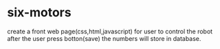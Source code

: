 # six-motors
create a front web page(css,html,javascript)
for user to control the robot 
after the user press botton(save)
the numbers will store in database.
